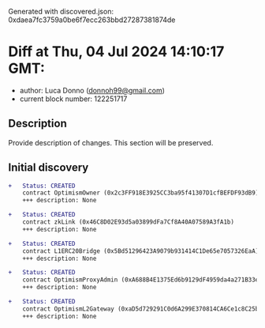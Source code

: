 Generated with discovered.json: 0xdaea7fc3759a0be6f7ecc263bbd27287381874de

# Diff at Thu, 04 Jul 2024 14:10:17 GMT:

- author: Luca Donno (<donnoh99@gmail.com>)
- current block number: 122251717

## Description

Provide description of changes. This section will be preserved.

## Initial discovery

```diff
+   Status: CREATED
    contract OptimismOwner (0x2c3FF918E3925CC3ba95f41307D1cfBEFDF93dB9)
    +++ description: None
```

```diff
+   Status: CREATED
    contract zkLink (0x46C8D02E93d5a03899dFa7Cf8A40A07589A3fA1b)
    +++ description: None
```

```diff
+   Status: CREATED
    contract L1ERC20Bridge (0x5Bd51296423A9079b931414C1De65e7057326EaA)
    +++ description: None
```

```diff
+   Status: CREATED
    contract OptimismProxyAdmin (0xA688B4E1375Ed6b9129dF4959da4a271B33e50a4)
    +++ description: None
```

```diff
+   Status: CREATED
    contract OptimismL2Gateway (0xaD5d729291C0d6A299E370814CA6Ce1c8C25b51c)
    +++ description: None
```
